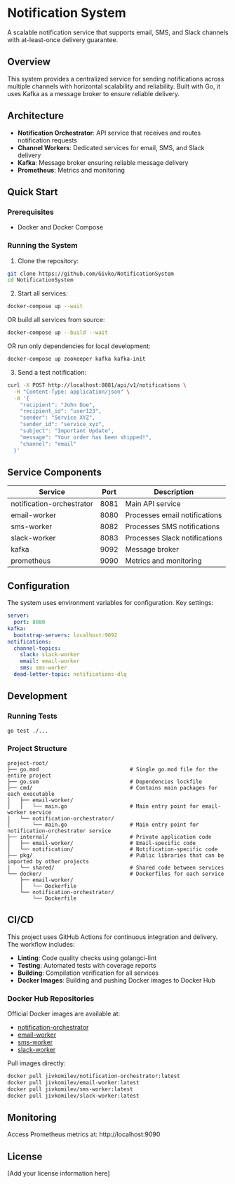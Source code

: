 # Notification System

A scalable notification service that supports email, SMS, and Slack channels with at-least-once delivery guarantee.

## Overview

This system provides a centralized service for sending notifications across multiple channels with horizontal scalability and reliability. Built with Go, it uses Kafka as a message broker to ensure reliable delivery.

## Architecture

- **Notification Orchestrator**: API service that receives and routes notification requests
- **Channel Workers**: Dedicated services for email, SMS, and Slack delivery
- **Kafka**: Message broker ensuring reliable message delivery
- **Prometheus**: Metrics and monitoring

## Quick Start

### Prerequisites

- Docker and Docker Compose

### Running the System

1. Clone the repository:
```bash
git clone https://github.com/Givko/NotificationSystem
cd NotificationSystem
```

2. Start all services:
```bash
docker-compose up --wait
```

OR build all services from source:
```bash
docker-compose up --build --wait
```

OR run only dependencies for local development:
```bash
docker-compose up zookeeper kafka kafka-init
```

3. Send a test notification:
```bash
curl -X POST http://localhost:8081/api/v1/notifications \
  -H "Content-Type: application/json" \
  -d '{
    "recipient": "John Doe",
    "recipient_id": "user123",
    "sender": "Service XYZ",
    "sender_id": "service_xyz",
    "subject": "Important Update",
    "message": "Your order has been shipped!",
    "channel": "email"
  }'
```

## Service Components

| Service | Port | Description |
|---------|------|-------------|
| notification-orchestrator | 8081 | Main API service |
| email-worker | 8080 | Processes email notifications |
| sms-worker | 8082 | Processes SMS notifications |
| slack-worker | 8083 | Processes Slack notifications |
| kafka | 9092 | Message broker |
| prometheus | 9090 | Metrics and monitoring |

## Configuration

The system uses environment variables for configuration. Key settings:

```yaml
server:
  port: 8080
kafka:
  bootstrap-servers: localhost:9092
notifications:
  channel-topics:
    slack: slack-worker
    email: email-worker
    sms: sms-worker
  dead-letter-topic: notifications-dlq
```

## Development

### Running Tests

```bash
go test ./...
```

### Project Structure

```
project-root/
├── go.mod                             # Single go.mod file for the entire project
├── go.sum                             # Dependencies lockfile
├── cmd/                               # Contains main packages for each executable
│   ├── email-worker/
│   │   └── main.go                    # Main entry point for email-worker service
│   └── notification-orchestrator/
│       └── main.go                    # Main entry point for notification-orchestrator service
├── internal/                          # Private application code
│   ├── email-worker/                  # Email-specific code
│   └── notification/                  # Notification-specific code
├── pkg/                               # Public libraries that can be imported by other projects
│   └── shared/                        # Shared code between services
└── docker/                            # Dockerfiles for each service
    ├── email-worker/
    │   └── Dockerfile
    └── notification-orchestrator/
        └── Dockerfile
```

## CI/CD

This project uses GitHub Actions for continuous integration and delivery. The workflow includes:

- **Linting**: Code quality checks using golangci-lint
- **Testing**: Automated tests with coverage reports
- **Building**: Compilation verification for all services
- **Docker Images**: Building and pushing Docker images to Docker Hub

### Docker Hub Repositories

Official Docker images are available at:
- [notification-orchestrator](https://hub.docker.com/repository/docker/jivkomilev/notification-orchestrator/general)
- [email-worker](https://hub.docker.com/repository/docker/jivkomilev/email-worker/general)
- [sms-worker](https://hub.docker.com/repository/docker/jivkomilev/sms-worker/general)
- [slack-worker](https://hub.docker.com/repository/docker/jivkomilev/slack-worker/general)

Pull images directly:
```bash
docker pull jivkomilev/notification-orchestrator:latest
docker pull jivkomilev/email-worker:latest
docker pull jivkomilev/sms-worker:latest
docker pull jivkomilev/slack-worker:latest
```

## Monitoring

Access Prometheus metrics at: http://localhost:9090

## License

[Add your license information here]